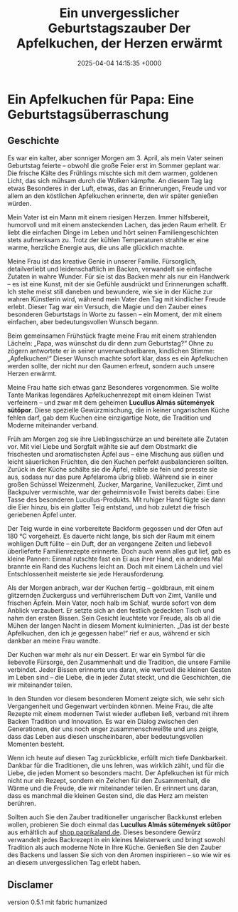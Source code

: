﻿---
# Draft: apfelkuchen
layout: post
title: Ein unvergesslicher Geburtstagszauber Der Apfelkuchen, der Herzen erwärmt
date: 2025-04-04 14:15:35 +0000
categories: familie rezepte tradition
tags: [apfelkuchen, geburtstag, ueberraschung, lucullus, backen, liebe]
ai: ChatGPT (GPT-4 + o3-mini), 2025-04-04
version: 0.6.3
---


# Ein Apfelkuchen für Papa: Eine Geburtstagsüberraschung
## Geschichte

Es war ein kalter, aber sonniger Morgen am 3. April, als mein Vater seinen Geburtstag feierte – obwohl die große Feier erst im Sommer geplant war. Die frische Kälte des Frühlings mischte sich mit dem warmen, goldenen Licht, das sich mühsam durch die Wolken kämpfte. An diesem Tag lag etwas Besonderes in der Luft, etwas, das an Erinnerungen, Freude und vor allem an den köstlichen Apfelkuchen erinnerte, den wir später genießen würden.

Mein Vater ist ein Mann mit einem riesigen Herzen. Immer hilfsbereit, humorvoll und mit einem ansteckenden Lachen, das jeden Raum erhellt. Er liebt die einfachen Dinge im Leben und hört seinen Familiengeschichten stets aufmerksam zu. Trotz der kühlen Temperaturen strahlte er eine warme, herzliche Energie aus, die uns alle glücklich machte.

Meine Frau ist das kreative Genie in unserer Familie. Fürsorglich, detailverliebt und leidenschaftlich im Backen, verwandelt sie einfache Zutaten in wahre Wunder. Für sie ist das Backen mehr als nur ein Handwerk – es ist eine Kunst, mit der sie Gefühle ausdrückt und Erinnerungen schafft. Ich stehe meist still daneben und bewundere, wie sie in der Küche zur wahren Künstlerin wird, während mein Vater den Tag mit kindlicher Freude erlebt. Dieser Tag war ein Versuch, die Magie und den Zauber eines besonderen Geburtstags in Worte zu fassen – ein Moment, der mit einem einfachen, aber bedeutungsvollen Wunsch begann.

Beim gemeinsamen Frühstück fragte meine Frau mit einem strahlenden Lächeln: „Papa, was wünschst du dir denn zum Geburtstag?“ Ohne zu zögern antwortete er in seiner unverwechselbaren, kindlichen Stimme: „Apfelkuchen!“ Dieser Wunsch machte sofort klar, dass es ein Apfelkuchen werden sollte, der nicht nur den Gaumen erfreut, sondern auch unsere Herzen erwärmt.

Meine Frau hatte sich etwas ganz Besonderes vorgenommen. Sie wollte Tante Marikas legendäres Apfelkuchenrezept mit einem kleinen Twist verfeinern – und zwar mit dem geheimen **Lucullus Almás sütemények sütőpor**. Diese spezielle Gewürzmischung, die in keiner ungarischen Küche fehlen darf, gab dem Kuchen eine einzigartige Note, die Tradition und Moderne miteinander verband.

Früh am Morgen zog sie ihre Lieblingsschürze an und bereitete alle Zutaten vor. Mit viel Liebe und Sorgfalt wählte sie auf dem Obstmarkt die frischesten und aromatischsten Äpfel aus – eine Mischung aus süßen und leicht säuerlichen Früchten, die den Kuchen perfekt ausbalancieren sollten. Zurück in der Küche schälte sie die Äpfel, reibte sie fein und presste sie aus, sodass nur das pure Apfelaroma übrig blieb. Während sie in einer großen Schüssel Weizenmehl, Zucker, Margarine, Vanillezucker, Zimt und Backpulver vermischte, war der geheimnisvolle Twist bereits dabei: Eine Tasse des besonderen Lucullus-Produkts. Mit ruhiger Hand fügte sie dann die Eier hinzu, bis ein glatter Teig entstand, und hob zuletzt die frisch geriebenen Äpfel unter. 

Der Teig wurde in eine vorbereitete Backform gegossen und der Ofen auf 180 °C vorgeheizt. Es dauerte nicht lange, bis sich der Raum mit einem wohligen Duft füllte – ein Duft, der an vergangene Zeiten und liebevoll überlieferte Familienrezepte erinnerte. Doch auch wenn alles gut lief, gab es kleine Pannen: Einmal rutschte fast ein Ei aus ihrer Hand, ein anderes Mal brannte ein Rand des Kuchens leicht an. Doch mit einem Lächeln und viel Entschlossenheit meisterte sie jede Herausforderung.

Als der Morgen anbrach, war der Kuchen fertig – goldbraun, mit einem glitzernden Zuckerguss und verführerischem Duft von Zimt, Vanille und frischen Äpfeln. Mein Vater, noch halb im Schlaf, wurde sofort von dem Anblick verzaubert. Er setzte sich an den festlich gedeckten Tisch und nahm den ersten Bissen. Sein Gesicht leuchtete vor Freude, als ob all die Mühen der langen Nacht in diesem Moment kulminierten. „Das ist der beste Apfelkuchen, den ich je gegessen habe!“ rief er aus, während er sich dankbar an meine Frau wandte.

Der Kuchen war mehr als nur ein Dessert. Er war ein Symbol für die liebevolle Fürsorge, den Zusammenhalt und die Tradition, die unsere Familie verbindet. Jeder Bissen erinnerte uns daran, wie wertvoll die kleinen Gesten im Leben sind – die Liebe, die in jeder Zutat steckt, und die Geschichten, die wir miteinander teilen.

In den Stunden vor diesem besonderen Moment zeigte sich, wie sehr sich Vergangenheit und Gegenwart verbinden können. Meine Frau, die alte Rezepte mit einem modernen Twist wieder aufleben ließ, verband mit ihrem Backen Tradition und Innovation. Es war ein Dialog zwischen den Generationen, der uns noch enger zusammenschweißte und uns zeigte, dass das Leben aus diesen unscheinbaren, aber bedeutungsvollen Momenten besteht.

Wenn ich heute auf diesen Tag zurückblicke, erfüllt mich tiefe Dankbarkeit. Dankbar für die Traditionen, die uns lehren, was wirklich zählt, und für die Liebe, die jeden Moment so besonders macht. Der Apfelkuchen ist für mich nicht nur ein Rezept, sondern ein Zeichen für den Zusammenhalt, die Wärme und die Freude, die wir miteinander teilen. Er erinnert uns daran, dass es manchmal die kleinen Gesten sind, die das Herz am meisten berühren.

Sollten auch Sie den Zauber traditioneller ungarischer Backkunst erleben wollen, probieren Sie doch einmal das **Lucullus Almás sütemények sütőpor** aus erhältlich auf [shop.paprikaland.de](https://shop.paprikaland.de). Dieses besondere Gewürz verwandelt jedes Backrezept in ein kleines Meisterwerk und bringt sowohl Tradition als auch moderne Note in Ihre Küche. Genießen Sie den Zauber des Backens und lassen Sie sich von den Aromen inspirieren – so wie wir es an diesem unvergesslichen Tag erlebt haben.

## Disclamer
version 0.5.1 mit fabric humanized